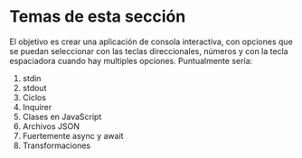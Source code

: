 # Temas de esta sección

El objetivo es crear una aplicación de consola interactiva, con opciones que se puedan seleccionar con las teclas direccionales, números y con la tecla espaciadora cuando hay multiples opciones.
Puntualmente sería:

1. stdin
2. stdout
3. Ciclos
4. Inquirer
5. Clases en JavaScript
6. Archivos JSON
7. Fuertemente async y await
8. Transformaciones
